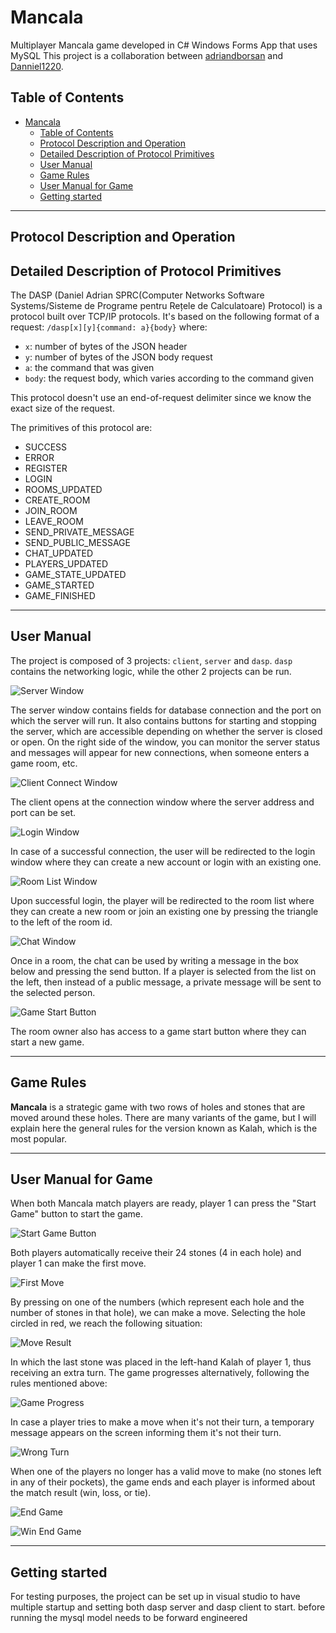 
# Mancala

Multiplayer Mancala game developed in C# Windows Forms App that uses MySQL
This project is a collaboration between [adriandborsan](https://github.com/adriandborsan) and [Danniel1220](https://github.com/Danniel1220).

## Table of Contents

- [Mancala](#mancala)
  - [Table of Contents](#table-of-contents)
  - [Protocol Description and Operation](#protocol-description-and-operation)
  - [Detailed Description of Protocol Primitives](#detailed-description-of-protocol-primitives)
  - [User Manual](#user-manual)
  - [Game Rules](#game-rules)
  - [User Manual for Game](#user-manual-for-game)
  - [Getting started](#getting-started)

---

## Protocol Description and Operation

## Detailed Description of Protocol Primitives

The DASP (Daniel Adrian SPRC(Computer Networks Software Systems/Sisteme de Programe pentru Rețele de Calculatoare) Protocol) is a protocol built over TCP/IP protocols. It's based on the following format of a request: `/dasp[x][y]{command: a}{body}` where:

- `x`: number of bytes of the JSON header
- `y`: number of bytes of the JSON body request
- `a`: the command that was given
- `body`: the request body, which varies according to the command given

This protocol doesn't use an end-of-request delimiter since we know the exact size of the request.

The primitives of this protocol are:

- SUCCESS
- ERROR
- REGISTER
- LOGIN
- ROOMS_UPDATED
- CREATE_ROOM
- JOIN_ROOM
- LEAVE_ROOM
- SEND_PRIVATE_MESSAGE
- SEND_PUBLIC_MESSAGE
- CHAT_UPDATED
- PLAYERS_UPDATED
- GAME_STATE_UPDATED
- GAME_STARTED
- GAME_FINISHED

---

## User Manual

The project is composed of 3 projects: `client`, `server` and `dasp`. `dasp` contains the networking logic, while the other 2 projects can be run.

![Server Window](images/server_window.png)

The server window contains fields for database connection and the port on which the server will run. It also contains buttons for starting and stopping the server, which are accessible depending on whether the server is closed or open. On the right side of the window, you can monitor the server status and messages will appear for new connections, when someone enters a game room, etc.

![Client Connect Window](images/client_connect_window.png)

The client opens at the connection window where the server address and port can be set.

![Login Window](images/login_window.png)

In case of a successful connection, the user will be redirected to the login window where they can create a new account or login with an existing one.

![Room List Window](images/room_list_window.png)

Upon successful login, the player will be redirected to the room list where they can create a new room or join an existing one by pressing the triangle to the left of the room id.

![Chat Window](images/chat_window.png)

Once in a room, the chat can be used by writing a message in the box below and pressing the send button. If a player is selected from the list on the left, then instead of a public message, a private message will be sent to the selected person.

![Game Start Button](images/game_start_button.png)

The room owner also has access to a game start button where they can start a new game.

---

## Game Rules

**Mancala** is a strategic game with two rows of holes and stones that are moved around these holes. There are many variants of the game, but I will explain here the general rules for the version known as Kalah, which is the most popular.

---

## User Manual for Game

When both Mancala match players are ready, player 1 can press the "Start Game" button to start the game.

![Start Game Button](images/start_game_button.png)

Both players automatically receive their 24 stones (4 in each hole) and player 1 can make the first move.

![First Move](images/first_move.png)

By pressing on one of the numbers (which represent each hole and the number of stones in that hole), we can make a move. Selecting the hole circled in red, we reach the following situation:

![Move Result](images/move_result.png)

In which the last stone was placed in the left-hand Kalah of player 1, thus receiving an extra turn. The game progresses alternatively, following the rules mentioned above:

![Game Progress](images/game_progress.png)

In case a player tries to make a move when it's not their turn, a temporary message appears on the screen informing them it's not their turn.

![Wrong Turn](images/wrong_turn.png)

When one of the players no longer has a valid move to make (no stones left in any of their pockets), the game ends and each player is informed about the match result (win, loss, or tie).

![End Game](images/end_game.png)

![Win End Game](images/win_end_game.png)

---

## Getting started

For testing purposes, the project can be set up in visual studio to have multiple startup and setting both dasp server and dasp client to start. before running the mysql model needs to be forward engineered
